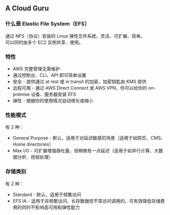## A Cloud Guru
  
### 什么是 Elastic File System（EFS）
通过 NFS（协议）安装的 Linux 弹性文件系统，灵活、可扩展、简单。  
可以同时由多个 EC2 实例共享、使用。  
  
### 特性
* AWS 完整管理无需维护
* 通过控制台、CLI、API 即可简单设置
* 安全 - 提供通过 at rest 或 in transit 的加密，加密钥匙由 KMS 提供
* 远程可用 - 通过 AWS Direct Connect 或 AWS VPN，你可以给你的 on-premise 设备、服务器安装 EFS
* 弹性 - 根据你的使用情况自动增长或缩小  
  
### 性能模式
有 2 种：  
* General Purpose - 默认，适用于对延迟敏感的场景（适用于如网页、CMS、Home directories）
* Max I/O - 可扩展增强吞吐量，但稍微有一点延迟（适用于如并行计算、大数据分析、视频处理）  
  
### 存储类别
有 2 种：  
* Standard - 默认，适用于频繁访问
* EFS IA - 适用于非频繁访问、长存数据但不常访问调用的，可有效降低存储费用的同时不影响高可用和弹性能力  
  
